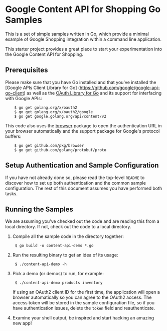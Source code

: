 # Google Content API for Shopping Go Samples

This is a set of simple samples written in Go, which provide a minimal
example of Google Shopping integration within a command line application.

This starter project provides a great place to start your experimentation into
the Google Content API for Shopping.

## Prerequisites

Please make sure that you have Go installed and that you've installed
the [Google APIs Client Library for Go]
(https://github.com/google/google-api-go-client) as well as the [OAuth Library
for Go](https://github.com/golang/oauth2) and its support for
interfacing with Google APIs:

        $ go get golang.org/x/oauth2
        $ go get golang.org/x/oauth2/google
        $ go get google.golang.org/api/content/v2

This code also uses the [browser](https://github.com/pkg/browser) package
to open the authentication URL in your browser automatically and the
support package for Google's protocol buffers:

        $ go get github.com/pkg/browser
        $ go get github.com/golang/protobuf/proto

## Setup Authentication and Sample Configuration

If you have not already done so, please read the top-level `README` to discover
how to set up both authentication and the common sample configuration.  The rest
of this document assumes you have performed both tasks.

## Running the Samples

We are assuming you've checked out the code and are reading this from a local
directory. If not, check out the code to a local directory.

1. Compile all the sample code in the directory together:

        $ go build -o content-api-demo *.go

2. Run the resulting binary to get an idea of its usage:

        $ ./content-api-demo -h

3. Pick a demo (or demos) to run, for example:

        $ ./content-api-demo products inventory

   If using an OAuth2 client ID for the first time, the application will open a
   browser automatically so you can agree to the OAuth2 access.  The access
   token will be stored in the sample configuration file, so if you have
   authentication issues, delete the `token` field and reauthenticate.

4. Examine your shell output, be inspired and start hacking an amazing new app!
